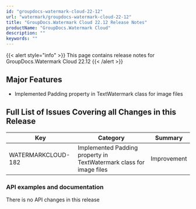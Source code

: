 ```yaml
---
id: "groupdocs-watermark-cloud-22-12"
url: "watermark/groupdocs-watermark-cloud-22-12"
title: "GroupDocs.Watermark Cloud 22.12 Release Notes"
productName: "GroupDocs.Watermark Cloud"
description: ""
keywords: ""
---
```


{{< alert style="info" >}}
This page contains release notes for GroupDocs.Watermark Cloud 22.12
{{< /alert >}}

## Major Features ##

+ Implemented Padding property in TextWatermark class for image files

## Full List of Issues Covering all Changes in this Release ##

|Key|Category|Summary
|---|---|---
|WATERMARKCLOUD-182|Implemented Padding property in TextWatermark class for image files|Improvement

### API examples and documentation ###


There is no API changes in this release

 